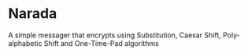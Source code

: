 # Narada
A simple messager that encrypts using Substitution, Caesar Shift, Poly-alphabetic Shift and One-Time-Pad algorithms 
